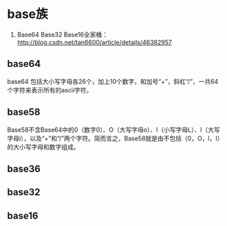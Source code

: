 # base族

1. Base64 Base32 Base16全家桶：http://blog.csdn.net/tan6600/article/details/46382957

## base64

base64 包括大小写字母各26个，加上10个数字，和加号“+”，斜杠“/”，一共64个字符来表示所有的ascii字符。

## base58

Base58不含Base64中的0（数字0）、O（大写字母o）、l（小写字母L）、I（大写字母i），以及“+”和“/”两个字符。简而言之，Base58就是由不包括（0，O，l，I）的大小写字母和数字组成。

## base36

## base32

## base16

